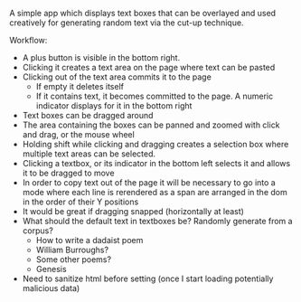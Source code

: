 A simple app which displays text boxes that can be overlayed and used creatively for generating random text via the cut-up technique.

Workflow:

- A plus button is visible in the bottom right.
- Clicking it creates a text area on the page where text can be pasted
- Clicking out of the text area commits it to the page
  - If empty it deletes itself
  - If it contains text, it becomes committed to the page. A numeric indicator displays for it in the bottom right
- Text boxes can be dragged around
- The area containing the boxes can be panned and zoomed with click and drag, or the mouse wheel
- Holding shift while clicking and dragging creates a selection box where multiple text areas can be selected.
- Clicking a textbox, or its indicator in the bottom left selects it and allows it to be dragged to move
- In order to copy text out of the page it will be necessary to go into a mode where each line is rerendered as a span are arranged in the dom in the order of their Y positions
- It would be great if dragging snapped (horizontally at least)
- What should the default text in textboxes be? Randomly generate from a corpus?
  - How to write a dadaist poem
  - William Burroughs?
  - Some other poems?
  - Genesis
- Need to sanitize html before setting (once I start loading potentially malicious data)

